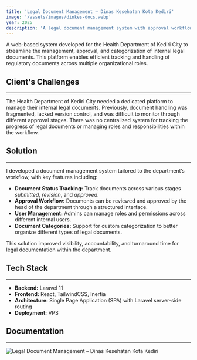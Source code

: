 ```yaml
---
title: 'Legal Document Management – Dinas Kesehatan Kota Kediri'
image: '/assets/images/dinkes-docs.webp'
year: 2025
description: 'A legal document management system with approval workflows for the Health Department of Kediri City'
---
```


A web-based system developed for the Health Department of Kediri City to streamline the management, approval, and categorization of internal legal documents. This platform enables efficient tracking and handling of regulatory documents across multiple organizational roles.

## Client's Challenges
---
The Health Department of Kediri City needed a dedicated platform to manage their internal legal documents. Previously, document handling was fragmented, lacked version control, and was difficult to monitor through different approval stages. There was no centralized system for tracking the progress of legal documents or managing roles and responsibilities within the workflow.

## Solution
---
I developed a document management system tailored to the department’s workflow, with key features including:

- **Document Status Tracking:** Track documents across various stages *submitted*, *revision*, and *approved*.  
- **Approval Workflow:** Documents can be reviewed and approved by the head of the department through a structured interface.  
- **User Management:** Admins can manage roles and permissions across different internal users.  
- **Document Categories:** Support for custom categorization to better organize different types of legal documents.

This solution improved visibility, accountability, and turnaround time for legal documentation within the department.

## Tech Stack
---
- **Backend:** Laravel 11
- **Frontend:** React, TailwindCSS, Inertia
- **Architecture:**  Single Page Application (SPA) with Laravel server-side routing
- **Deployment:** VPS

## Documentation
---
<div class="grid grid-cols-1 lg:grid-cols-3 gap-2">
    <img src="/assets/images/doctracker.webp" alt="Legal Document Management – Dinas Kesehatan Kota Kediri" class="rounded-xs">
</div>
